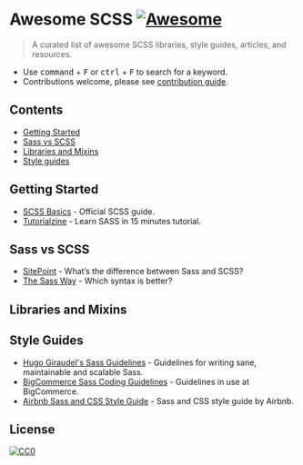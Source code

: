 # Awesome SCSS [![Awesome](https://cdn.rawgit.com/sindresorhus/awesome/d7305f38d29fed78fa85652e3a63e154dd8e8829/media/badge.svg)](https://github.com/sindresorhus/awesome)

> A curated list of awesome SCSS libraries, style guides, articles, and resources.

- Use <kbd>command</kbd> + <kbd>F</kbd> or <kbd>ctrl</kbd> + <kbd>F</kbd> to search for a keyword.
- Contributions welcome, please see [contribution guide](contributing.md).

## Contents
 - [Getting Started](#getting-started)
 - [Sass vs SCSS](#sass-vs-scss)
 - [Libraries and Mixins](#libraries-and-mixins)
 - [Style guides](#style-guides)

## Getting Started
 - [SCSS Basics](http://sass-lang.com/guide) - Official SCSS guide.
 - [Tutorialzine](http://tutorialzine.com/2016/01/learn-sass-in-15-minutes/) - Learn SASS in 15 minutes tutorial.

## Sass vs SCSS
 - [SitePoint](https://www.sitepoint.com/whats-difference-sass-scss/) - What’s the difference between Sass and SCSS?
 - [The Sass Way](http://thesassway.com/editorial/sass-vs-scss-which-syntax-is-better) - Which syntax is better?

## Libraries and Mixins

## Style Guides
 - [Hugo Giraudel's Sass Guidelines](https://sass-guidelin.es/) - Guidelines for writing sane, maintainable and scalable Sass.
 - [BigCommerce Sass Coding Guidelines](https://github.com/bigcommerce/sass-style-guide) - Guidelines in use at BigCommerce.
 - [Airbnb Sass and CSS Style Guide](https://github.com/airbnb/css) - Sass and CSS style guide by Airbnb.

## License

[![CC0](http://mirrors.creativecommons.org/presskit/buttons/88x31/svg/cc-zero.svg)](https://creativecommons.org/publicdomain/zero/1.0/)
